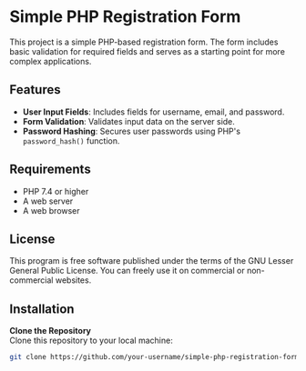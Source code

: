 
# Simple PHP Registration Form

This project is a simple PHP-based registration form. The form includes basic validation for required fields and serves as a starting point for more complex applications.

## Features

- **User Input Fields**: Includes fields for username, email, and password.
- **Form Validation**: Validates input data on the server side.
- **Password Hashing**: Secures user passwords using PHP's `password_hash()` function.

## Requirements

- PHP 7.4 or higher
- A web server 
- A web browser

## License

This program is free software published under the terms of the GNU Lesser General Public License. You can freely use it on commercial or non-commercial websites.

## Installation

   **Clone the Repository**  
   Clone this repository to your local machine:
   ```bash
   git clone https://github.com/your-username/simple-php-registration-form.git


